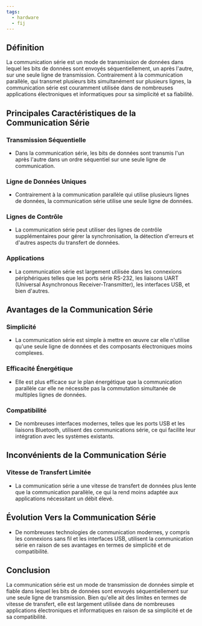 ```yaml
---
tags:
  - hardware
  - fij
---
```


## Définition
La communication série est un mode de transmission de données dans lequel les bits de données sont envoyés séquentiellement, un après l'autre, sur une seule ligne de transmission. Contrairement à la communication parallèle, qui transmet plusieurs bits simultanément sur plusieurs lignes, la communication série est couramment utilisée dans de nombreuses applications électroniques et informatiques pour sa simplicité et sa fiabilité.

## Principales Caractéristiques de la Communication Série

### Transmission Séquentielle
- Dans la communication série, les bits de données sont transmis l'un après l'autre dans un ordre séquentiel sur une seule ligne de communication.

### Ligne de Données Uniques
- Contrairement à la communication parallèle qui utilise plusieurs lignes de données, la communication série utilise une seule ligne de données.

### Lignes de Contrôle
- La communication série peut utiliser des lignes de contrôle supplémentaires pour gérer la synchronisation, la détection d'erreurs et d'autres aspects du transfert de données.

### Applications
- La communication série est largement utilisée dans les connexions périphériques telles que les ports série RS-232, les liaisons UART (Universal Asynchronous Receiver-Transmitter), les interfaces USB, et bien d'autres.

## Avantages de la Communication Série

### Simplicité
- La communication série est simple à mettre en œuvre car elle n'utilise qu'une seule ligne de données et des composants électroniques moins complexes.

### Efficacité Énergétique
- Elle est plus efficace sur le plan énergétique que la communication parallèle car elle ne nécessite pas la commutation simultanée de multiples lignes de données.

### Compatibilité
- De nombreuses interfaces modernes, telles que les ports USB et les liaisons Bluetooth, utilisent des communications série, ce qui facilite leur intégration avec les systèmes existants.

## Inconvénients de la Communication Série

### Vitesse de Transfert Limitée
- La communication série a une vitesse de transfert de données plus lente que la communication parallèle, ce qui la rend moins adaptée aux applications nécessitant un débit élevé.

## Évolution Vers la Communication Série
- De nombreuses technologies de communication modernes, y compris les connexions sans fil et les interfaces USB, utilisent la communication série en raison de ses avantages en termes de simplicité et de compatibilité.

## Conclusion
La communication série est un mode de transmission de données simple et fiable dans lequel les bits de données sont envoyés séquentiellement sur une seule ligne de transmission. Bien qu'elle ait des limites en termes de vitesse de transfert, elle est largement utilisée dans de nombreuses applications électroniques et informatiques en raison de sa simplicité et de sa compatibilité.